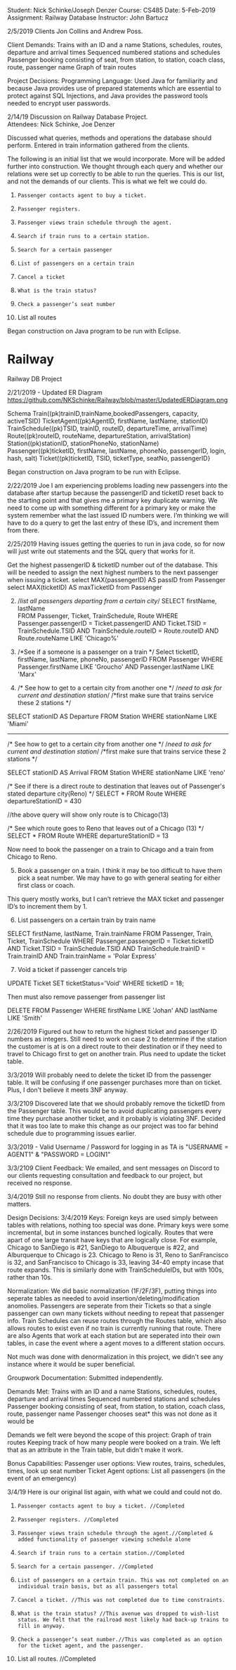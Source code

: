 Student: Nick Schinke/Joseph Denzer
Course: CS485
Date: 5-Feb-2019
Assignment: Railway Database
Instructor: John Bartucz

2/5/2019
Clients Jon Collins and Andrew Poss.

Client Demands: 
Trains with an ID and a name
Stations, schedules, routes, departure and arrival times
Sequenced numbered stations and schedules
Passenger booking consisting of seat, from station, to station, coach class, route, passenger name
Graph of train routes

Project Decisions: 
Programming Language: Used Java for familiarity and because Java provides use of prepared statements which are essential to protect against SQL Injections, and Java provides the password tools needed to encrypt user passwords.

2/14/19 Discussion on Railway Database Project.  
Attendees: Nick Schinke, Joe Denzer
 
Discussed what queries, methods and operations the database should perform.
Entered in train information gathered from the clients.
 
The following is an initial list that we would incorporate. More will be added further into construction. We thought through each query and whether our relations were set up correctly to be able to run the queries. This is our list, and not the demands of our clients. This is what we felt we could do. 
1.     Passenger contacts agent to buy a ticket.
2.     Passenger registers.
3.     Passenger views train schedule through the agent.
4.     Search if train runs to a certain station.
5.     Search for a certain passenger
6.     List of passengers on a certain train
7.     Cancel a ticket
8.     What is the train status?
9.     Check a passenger’s seat number 
10.    List all routes

 
Began construction on Java program to be run with Eclipse.
# Railway
Railway DB Project

2/21/2019 - Updated ER Diagram https://github.com/NKSchinke/Railway/blob/master/UpdatedERDiagram.png

Schema
Train((pk)trainID,trainName,bookedPassengers, capacity, activeTSID)
TicketAgent((pk)AgentID, firstName, lastName, stationID)
TrainSchedule((pk)TSID, trainID, routeID, departureTime, arrivalTime)
Route((pk)routeID, routeName, departureStation, arrivalStation)
Station((pk)stationID, stationPhoneNo, stationName)
Passenger((pk)ticketID, firstName, lastName, phoneNo, passengerID, login, hash, salt)
Ticket((pk)ticketID, TSID, ticketType, seatNo, passengerID}


Began construction on Java program to be run with Eclipse.

2/22/2019 Joe
I am experiencing problems loading new passengers into the database after startup because the passengerID and ticketID reset back to the starting point and that gives me a primary key duplicate warning. We need to come up with something different for a primary key or make the system remember what the last issued ID numbers were. 
I’m thinking we will have to do a query to get the last entry of these ID’s, and increment them from there. 

2/25/2019 
Having issues getting the queries to run in java code, so for now will just write out statements and the SQL query that works for it.

Get the highest passengerID & ticketID number out of the database. This will be needed to assign the next highest numbers to the next passenger when issuing a ticket.
select MAX(passengerID) AS passID from Passenger
select MAX(ticketID) AS maxTicketID from Passenger


2. /*list all passengers departing from a certain city*/
SELECT firstName, lastName  
FROM Passenger, Ticket, TrainSchedule, Route
WHERE Passenger.passengerID = Ticket.passengerID
AND Ticket.TSID = TrainSchedule.TSID
AND TrainSchedule.routeID = Route.routeID
AND Route.routeName LIKE 'Chicago%'

3. /*See if a someone is a passenger on a train */
Select ticketID, firstName, lastName, phoneNo, passengerID
FROM Passenger
WHERE Passenger.firstName LIKE 'Groucho' AND Passenger.lastName LIKE 'Marx'

4. /* See how to get to a certain city from another one */
/*need to ask for current and destination station*/
/*first make sure that trains service these 2 stations */

SELECT stationID AS Departure FROM Station
WHERE stationName LIKE 'Miami'
********************************
/* See how to get to a certain city from another one */
/*need to ask for current and destination station*/
/*first make sure that trains service these 2 stations */

SELECT stationID AS Arrival FROM Station
WHERE stationName LIKE 'reno'

/* See if there is a direct route to destination that leaves
out of Passenger's stated departure city(Reno) */
SELECT * FROM Route
WHERE departureStationID = 430
  
//the above query will show only route is to Chicago(13)

/* See which route goes to Reno that leaves
out of a Chicago (13)  */
SELECT * FROM Route
WHERE departureStationID = 13

Now need to book the passenger on a train to Chicago and a train from Chicago to Reno.

5. Book a passenger on a train. I think it may be too difficult to have them pick a seat number. We may have to go with general seating for either first class or coach.

This query mostly works, but I can’t retrieve the MAX ticket and passenger ID’s to increment them by 1.

6. List passengers on a certain train by train name

SELECT firstName, lastName, Train.trainName
FROM Passenger, Train, Ticket, TrainSchedule
WHERE Passenger.passengerID = Ticket.ticketID
AND Ticket.TSID = TrainSchedule.TSID
AND TrainSchedule.trainID = Train.trainID
AND Train.trainName = 'Polar Express'

7. Void a ticket if passenger cancels trip

UPDATE Ticket
SET ticketStatus='Void'
WHERE ticketID = 18;

Then must also remove passenger from passenger list

DELETE FROM Passenger
WHERE firstName LIKE 'Johan' 
AND lastName LIKE 'Smith'

2/26/2019
Figured out how to return the highest ticket and passenger ID numbers as integers. Still need to work on case 2 to determine if the station the customer is at is on a direct route to their destination or if they need to travel to Chicago first to get on another train. Plus need to update the ticket table. 



3/3/2019
Will probably need to delete the ticket ID from the passenger table. It will be confusing if one passenger purchases more than on ticket. Plus, I don't believe it meets 3NF anyway. 

3/3/2109
Discovered late that we should probably remove the ticketID from the Passenger table. This would be to avoid duplicating passengers every time they purchase another ticket, and it probably is violating 3NF. Decided that it was too late to make this change as our project was too far behind schedule due to programming issues earlier. 

3/3/2019 - Valid Username / Password for logging in as TA is "USERNAME = AGENT1" & "PASSWORD = LOGIN1"

3/3/2109
Client Feedback: We emailed, and sent messages on Discord to our clients requesting consultation and feedback to our project, but received no response.

3/4/2019
Still no response from clients. No doubt they are busy with other matters. 

Design Decisions:
3/4/2019
Keys: Foreign keys are used simply between tables with relations, nothing too special was done.
      Primary keys were some incremental, but in some instances bunched logically. Routes that were apart of one large transit have keys that are logically close. For example, Chicago to SanDiego is #21, SanDiego to Albuquerque is #22, and Alburquerque to Chicago is 23. Chicago to Reno is 31, Reno to SanFrancisco is 32, and SanFrancisco to Chicago is 33, leaving 34-40 empty incase that route expands. This is similarly done with TrainScheduleIDs, but with 100s, rather than 10s.

Normalization: We did basic normalization (1F/2F/3F), putting things into seperate tables as needed to avoid insertion/deleting/modification anomolies. Passengers are seperate from their Tickets so that a single passenger can own many tickets without needing to repeat that passenger info. Train Schedules can reuse routes through the Routes table, which also allows routes to exist even if no train is currently running that route. There are also Agents that work at each station but are seperated into their own tables, in case the event where a agent moves to a different station occurs.

Not much was done with denormalization in this project, we didn't see any instance where it would be super beneficial.

Groupwork Documentation:
Submitted independently.

Demands Met:
Trains with an ID and a name
Stations, schedules, routes, departure and arrival times
Sequenced numbered stations and schedules
Passenger booking consisting of seat, from station, to station, coach class, route, passenger name
Passenger chooses seat* this was not done as it would be 

Demands we felt were beyond the scope of this project:
Graph of train routes
Keeping track of how many people were booked on a train. We left that as an attribute in the Train table, but didn't make it work. 

Bonus Capabilities:
Passenger user options:
View routes, trains, schedules, times, look up seat number
Ticket Agent options: 
List all passengers (in the event of an emergency)

3/4/19
Here is our original list again, with what we could and could not do.
1.     Passenger contacts agent to buy a ticket. //Completed
2.     Passenger registers. //Completed
3.     Passenger views train schedule through the agent.//Completed & added functionality of passenger viewing schedule alone
4.     Search if train runs to a certain station.//Completed
5.     Search for a certain passenger. //Completed
6.     List of passengers on a certain train. This was not completed on an individual train basis, but as all passengers total
7.     Cancel a ticket. //This was not completed due to time constraints.
8.     What is the train status? //This avenue was dropped to wish-list status. We felt that the railroad most likely had back-up trains to fill in anyway. 
9.     Check a passenger’s seat number.//This was completed as an option for the ticket agent, and the passenger. 
10.    List all routes. //Completed


